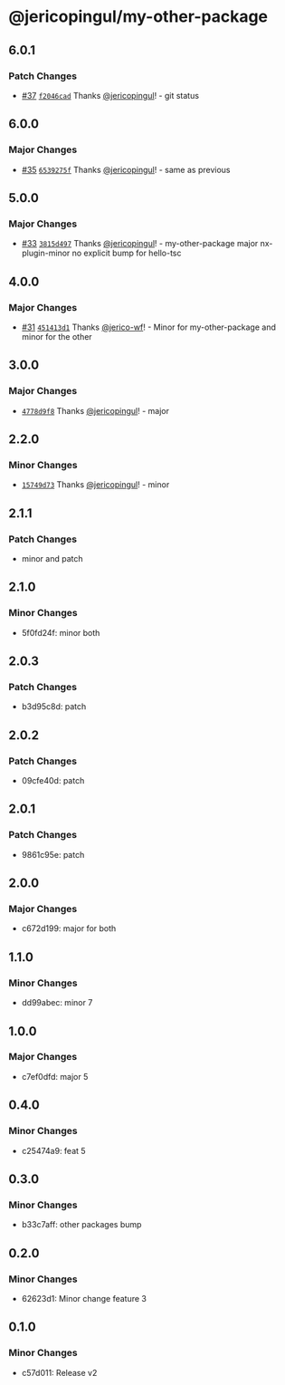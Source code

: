 # @jericopingul/my-other-package

## 6.0.1

### Patch Changes

- [#37](https://github.com/jericopingul/nx-npm/pull/37) [`f2046cad`](https://github.com/jericopingul/nx-npm/commit/f2046cad3a49bef174e475fa00acd010e242ec4a) Thanks [@jericopingul](https://github.com/jericopingul)! - git status

## 6.0.0

### Major Changes

- [#35](https://github.com/jericopingul/nx-npm/pull/35) [`6539275f`](https://github.com/jericopingul/nx-npm/commit/6539275fb37fe2ea025c2b90f88d5a86b8f6b38f) Thanks [@jericopingul](https://github.com/jericopingul)! - same as previous

## 5.0.0

### Major Changes

- [#33](https://github.com/jericopingul/nx-npm/pull/33) [`3815d497`](https://github.com/jericopingul/nx-npm/commit/3815d49764c287ab4053248d4e4fcc7c3f3f5e39) Thanks [@jericopingul](https://github.com/jericopingul)! - my-other-package major nx-plugin-minor no explicit bump for hello-tsc

## 4.0.0

### Major Changes

- [#31](https://github.com/jericopingul/nx-npm/pull/31) [`451413d1`](https://github.com/jericopingul/nx-npm/commit/451413d1166b3b1f695931b755be3f4f26e9afc7) Thanks [@jerico-wf](https://github.com/jerico-wf)! - Minor for my-other-package and minor for the other

## 3.0.0

### Major Changes

- [`4778d9f8`](https://github.com/jericopingul/nx-npm/commit/4778d9f80acd7f23599efffbd64cee24e4ce45eb) Thanks [@jericopingul](https://github.com/jericopingul)! - major

## 2.2.0

### Minor Changes

- [`15749d73`](https://github.com/jericopingul/nx-npm/commit/15749d739b003b9cfa95d3a6fb465a5820747055) Thanks [@jericopingul](https://github.com/jericopingul)! - minor

## 2.1.1

### Patch Changes

- minor and patch

## 2.1.0

### Minor Changes

- 5f0fd24f: minor both

## 2.0.3

### Patch Changes

- b3d95c8d: patch

## 2.0.2

### Patch Changes

- 09cfe40d: patch

## 2.0.1

### Patch Changes

- 9861c95e: patch

## 2.0.0

### Major Changes

- c672d199: major for both

## 1.1.0

### Minor Changes

- dd99abec: minor 7

## 1.0.0

### Major Changes

- c7ef0dfd: major 5

## 0.4.0

### Minor Changes

- c25474a9: feat 5

## 0.3.0

### Minor Changes

- b33c7aff: other packages bump

## 0.2.0

### Minor Changes

- 62623d1: Minor change feature 3

## 0.1.0

### Minor Changes

- c57d011: Release v2
